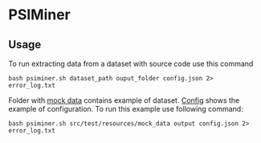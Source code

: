 # PSIMiner

## Usage

To run extracting data from a dataset with source code use this command
```shell
bash psiminer.sh dataset_path ouput_folder config.json 2> error_log.txt
```

Folder with [mock data](src/test/resources/mock_data) contains example of dataset.
[Config](config.json) shows the example of configuration.
To run this example use following command:
```shell
bash psiminer.sh src/test/resources/mock_data output config.json 2> error_log.txt
```
